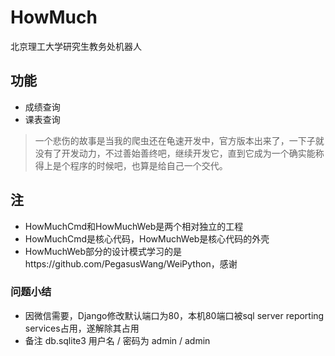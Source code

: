 # HowMuch
北京理工大学研究生教务处机器人

## 功能
* 成绩查询
* 课表查询

>一个悲伤的故事是当我的爬虫还在龟速开发中，官方版本出来了，一下子就没有了开发动力，不过善始善终吧，继续开发它，直到它成为一个确实能称得上是个程序的时候吧，也算是给自己一个交代。

## 注
* HowMuchCmd和HowMuchWeb是两个相对独立的工程
* HowMuchCmd是核心代码，HowMuchWeb是核心代码的外壳
* HowMuchWeb部分的设计模式学习的是https://github.com/PegasusWang/WeiPython，感谢

### 问题小结
* 因微信需要，Django修改默认端口为80，本机80端口被sql server reporting services占用，遂解除其占用
* 备注 db.sqlite3 用户名 / 密码为 admin / admin
